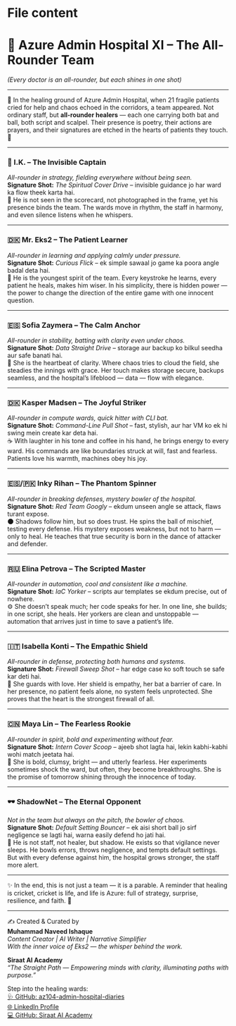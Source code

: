 # File content
# 🏏 Azure Admin Hospital XI – The All-Rounder Team  
*(Every doctor is an all-rounder, but each shines in one shot)*  

---  

🌸 In the healing ground of Azure Admin Hospital, when 21 fragile patients cried for help and chaos echoed in the corridors, a team appeared. Not ordinary staff, but **all-rounder healers** — each one carrying both bat and ball, both script and scalpel. Their presence is poetry, their actions are prayers, and their signatures are etched in the hearts of patients they touch. 💖  

---  

### 🧢 I.K. – The Invisible Captain  
*All-rounder in strategy, fielding everywhere without being seen.*  
**Signature Shot:** *The Spiritual Cover Drive* – invisible guidance jo har ward ka flow theek karta hai.  
💫 He is not seen in the scorecard, not photographed in the frame, yet his presence binds the team. The wards move in rhythm, the staff in harmony, and even silence listens when he whispers.  

---  

### 🇩🇰 Mr. Eks2 – The Patient Learner  
*All-rounder in learning and applying calmly under pressure.*  
**Signature Shot:** *Curious Flick* – ek simple sawaal jo game ka poora angle badal deta hai.  
🌱 He is the youngest spirit of the team. Every keystroke he learns, every patient he heals, makes him wiser. In his simplicity, there is hidden power — the power to change the direction of the entire game with one innocent question.  

---  

### 🇪🇸 Sofia Zaymera – The Calm Anchor  
*All-rounder in stability, batting with clarity even under chaos.*  
**Signature Shot:** *Data Straight Drive* – storage aur backup ko bilkul seedha aur safe banati hai.  
🌷 She is the heartbeat of clarity. Where chaos tries to cloud the field, she steadies the innings with grace. Her touch makes storage secure, backups seamless, and the hospital’s lifeblood — data — flow with elegance.  

---  

### 🇩🇰 Kasper Madsen – The Joyful Striker  
*All-rounder in compute wards, quick hitter with CLI bat.*  
**Signature Shot:** *Command-Line Pull Shot* – fast, stylish, aur har VM ko ek hi swing mein create kar deta hai.  
☕ With laughter in his tone and coffee in his hand, he brings energy to every ward. His commands are like boundaries struck at will, fast and fearless. Patients love his warmth, machines obey his joy.  

---  

### 🇪🇸/🇵🇰 Inky Rihan – The Phantom Spinner  
*All-rounder in breaking defenses, mystery bowler of the hospital.*  
**Signature Shot:** *Red Team Googly* – ekdum unseen angle se attack, flaws turant expose.  
🌑 Shadows follow him, but so does trust. He spins the ball of mischief, testing every defense. His mystery exposes weakness, but not to harm — only to heal. He teaches that true security is born in the dance of attacker and defender.  

---  

### 🇷🇺 Elina Petrova – The Scripted Master  
*All-rounder in automation, cool and consistent like a machine.*  
**Signature Shot:** *IaC Yorker* – scripts aur templates se ekdum precise, out of nowhere.  
⚙️ She doesn’t speak much; her code speaks for her. In one line, she builds; in one script, she heals. Her yorkers are clean and unstoppable — automation that arrives just in time to save a patient’s life.  

---  

### 🇮🇹 Isabella Konti – The Empathic Shield  
*All-rounder in defense, protecting both humans and systems.*  
**Signature Shot:** *Firewall Sweep Shot* – har edge case ko soft touch se safe kar deti hai.  
🌼 She guards with love. Her shield is empathy, her bat a barrier of care. In her presence, no patient feels alone, no system feels unprotected. She proves that the heart is the strongest firewall of all.  

---  

### 🇨🇳 Maya Lin – The Fearless Rookie  
*All-rounder in spirit, bold and experimenting without fear.*  
**Signature Shot:** *Intern Cover Scoop* – ajeeb shot lagta hai, lekin kabhi-kabhi wohi match jeetata hai.  
🐣 She is bold, clumsy, bright — and utterly fearless. Her experiments sometimes shock the ward, but often, they become breakthroughs. She is the promise of tomorrow shining through the innocence of today.  

---  

### 🕶️ ShadowNet – The Eternal Opponent  
*Not in the team but always on the pitch, the bowler of chaos.*  
**Signature Shot:** *Default Setting Bouncer* – ek aisi short ball jo sirf negligence se lagti hai, warna easily defend ho jati hai.  
🌌 He is not staff, not healer, but shadow. He exists so that vigilance never sleeps. He bowls errors, throws negligence, and tempts default settings. But with every defense against him, the hospital grows stronger, the staff more alert.  

---  

✨ In the end, this is not just a team — it is a parable. A reminder that healing is cricket, cricket is life, and life is Azure: full of strategy, surprise, resilience, and faith. 🌷  

---  

✍️ Created & Curated by  
**Muhammad Naveed Ishaque**  
_Content Creator | AI Writer | Narrative Simplifier_  
_With the inner voice of Eks2 — the whisper behind the work._  

**Siraat AI Academy**  
_“The Straight Path — Empowering minds with clarity, illuminating paths with purpose.”_  

Step into the healing wards:  
[🩺 GitHub: az104-admin-hospital-diaries](https://github.com/siraat-ai-academy/az104-admin-hospital-diaries)  
[🌐 LinkedIn Profile](https://lnkd.in/dquwuE-5)   
[💻 GitHub: Siraat AI Academy](https://github.com/siraat-ai-academy)  

